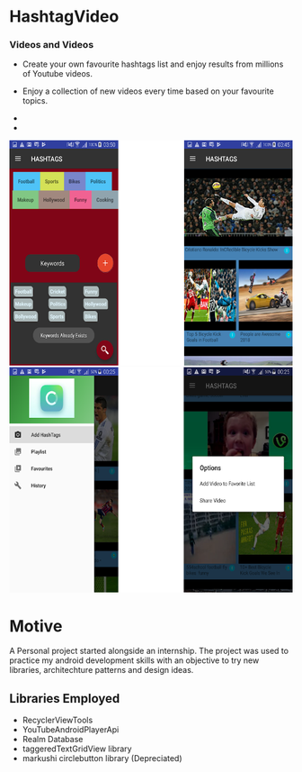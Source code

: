 # HashtagVideo

### Videos and Videos


  - Create your own favourite hashtags list and enjoy results from millions of Youtube videos.
  - Enjoy a collection of new videos every time based on your favourite topics.
  
  -
  -
<img src="app/src/main/res/drawable-v21/one.png" width="800" height="400">



<img src="app/src/main/res/drawable-v21/two.png" width="800" height="400">


# Motive
A Personal project started alongside an internship. The project was used to practice my android development skills with an objective to try new libraries, architechture patterns and design ideas.

## Libraries Employed
- RecyclerViewTools
- YouTubeAndroidPlayerApi
- Realm Database
- taggeredTextGridView library 
- markushi circlebutton library (Depreciated)
